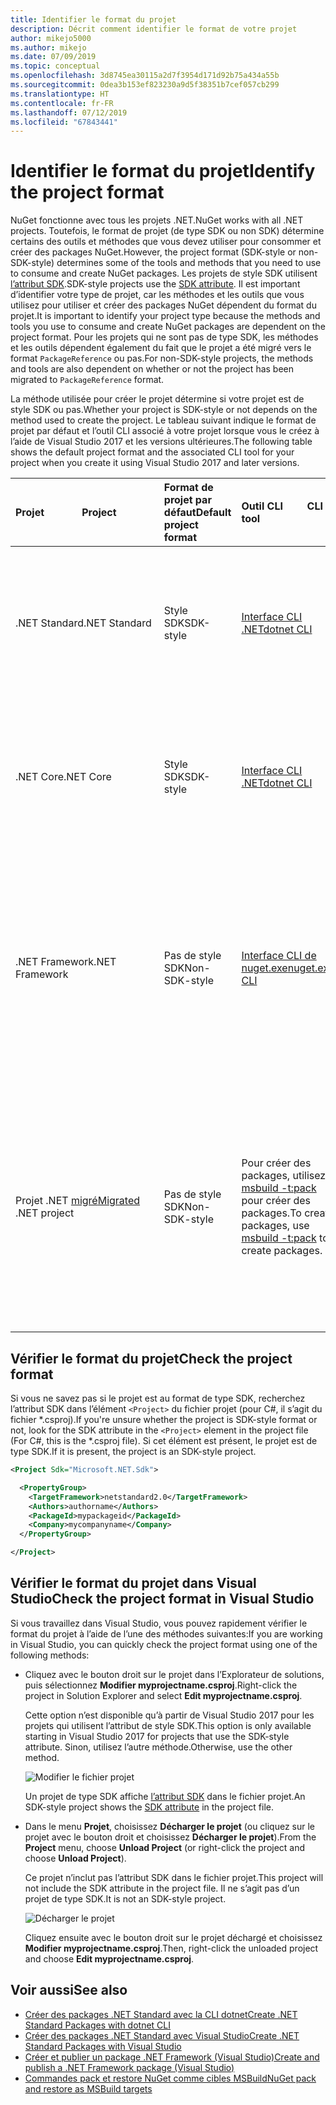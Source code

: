 ```yaml
---
title: Identifier le format du projet
description: Décrit comment identifier le format de votre projet
author: mikejo5000
ms.author: mikejo
ms.date: 07/09/2019
ms.topic: conceptual
ms.openlocfilehash: 3d8745ea30115a2d7f3954d171d92b75a434a55b
ms.sourcegitcommit: 0dea3b153ef823230a9d5f38351b7cef057cb299
ms.translationtype: HT
ms.contentlocale: fr-FR
ms.lasthandoff: 07/12/2019
ms.locfileid: "67843441"
---
```

# <a name="identify-the-project-format"></a><span data-ttu-id="824a4-103">Identifier le format du projet</span><span class="sxs-lookup"><span data-stu-id="824a4-103">Identify the project format</span></span>

<span data-ttu-id="824a4-104">NuGet fonctionne avec tous les projets .NET.</span><span class="sxs-lookup"><span data-stu-id="824a4-104">NuGet works with all .NET projects.</span></span> <span data-ttu-id="824a4-105">Toutefois, le format de projet (de type SDK ou non SDK) détermine certains des outils et méthodes que vous devez utiliser pour consommer et créer des packages NuGet.</span><span class="sxs-lookup"><span data-stu-id="824a4-105">However, the project format (SDK-style or non-SDK-style) determines some of the tools and methods that you need to use to consume and create NuGet packages.</span></span> <span data-ttu-id="824a4-106">Les projets de style SDK utilisent [l’attribut SDK](/dotnet/core/tools/csproj#additions).</span><span class="sxs-lookup"><span data-stu-id="824a4-106">SDK-style projects use the [SDK attribute](/dotnet/core/tools/csproj#additions).</span></span> <span data-ttu-id="824a4-107">Il est important d’identifier votre type de projet, car les méthodes et les outils que vous utilisez pour utiliser et créer des packages NuGet dépendent du format du projet.</span><span class="sxs-lookup"><span data-stu-id="824a4-107">It is important to identify your project type because the methods and tools you use to consume and create NuGet packages are dependent on the project format.</span></span> <span data-ttu-id="824a4-108">Pour les projets qui ne sont pas de type SDK, les méthodes et les outils dépendent également du fait que le projet a été migré vers le format `PackageReference` ou pas.</span><span class="sxs-lookup"><span data-stu-id="824a4-108">For non-SDK-style projects, the methods and tools are also dependent on whether or not the project has been migrated to `PackageReference` format.</span></span>

<span data-ttu-id="824a4-109">La méthode utilisée pour créer le projet détermine si votre projet est de style SDK ou pas.</span><span class="sxs-lookup"><span data-stu-id="824a4-109">Whether your project is SDK-style or not depends on the method used to create the project.</span></span> <span data-ttu-id="824a4-110">Le tableau suivant indique le format de projet par défaut et l’outil CLI associé à votre projet lorsque vous le créez à l’aide de Visual Studio 2017 et les versions ultérieures.</span><span class="sxs-lookup"><span data-stu-id="824a4-110">The following table shows the default project format and the associated CLI tool for your project when you create it using Visual Studio 2017 and later versions.</span></span>

| <span data-ttu-id="824a4-111">Projet&nbsp;&nbsp;&nbsp;&nbsp;&nbsp;&nbsp;&nbsp;&nbsp;&nbsp;&nbsp;&nbsp;&nbsp;&nbsp;&nbsp;</span><span class="sxs-lookup"><span data-stu-id="824a4-111">Project&nbsp;&nbsp;&nbsp;&nbsp;&nbsp;&nbsp;&nbsp;&nbsp;&nbsp;&nbsp;&nbsp;&nbsp;&nbsp;&nbsp;</span></span> | <span data-ttu-id="824a4-112">Format de projet par défaut</span><span class="sxs-lookup"><span data-stu-id="824a4-112">Default project format</span></span> | <span data-ttu-id="824a4-113">Outil CLI&nbsp;&nbsp;&nbsp;&nbsp;&nbsp;&nbsp;&nbsp;&nbsp;&nbsp;</span><span class="sxs-lookup"><span data-stu-id="824a4-113">CLI tool&nbsp;&nbsp;&nbsp;&nbsp;&nbsp;&nbsp;&nbsp;&nbsp;&nbsp;</span></span> | <span data-ttu-id="824a4-114">Notes</span><span class="sxs-lookup"><span data-stu-id="824a4-114">Notes</span></span> |
|:------------- |:-------------|:-----|:-----|
| <span data-ttu-id="824a4-115">.NET Standard</span><span class="sxs-lookup"><span data-stu-id="824a4-115">.NET Standard</span></span> | <span data-ttu-id="824a4-116">Style SDK</span><span class="sxs-lookup"><span data-stu-id="824a4-116">SDK-style</span></span> | [<span data-ttu-id="824a4-117">Interface CLI .NET</span><span class="sxs-lookup"><span data-stu-id="824a4-117">dotnet CLI</span></span>](../install-nuget-client-tools.md#dotnetexe-cli) | <span data-ttu-id="824a4-118">Les projets créés avant Visual Studio 2017 ne sont pas de type SDK.</span><span class="sxs-lookup"><span data-stu-id="824a4-118">Projects created prior to Visual Studio 2017 are non-SDK-style.</span></span> <span data-ttu-id="824a4-119">Utilisez la CLI `nuget.exe`.</span><span class="sxs-lookup"><span data-stu-id="824a4-119">Use `nuget.exe` CLI.</span></span> |
| <span data-ttu-id="824a4-120">.NET Core</span><span class="sxs-lookup"><span data-stu-id="824a4-120">.NET Core</span></span> | <span data-ttu-id="824a4-121">Style SDK</span><span class="sxs-lookup"><span data-stu-id="824a4-121">SDK-style</span></span> | [<span data-ttu-id="824a4-122">Interface CLI .NET</span><span class="sxs-lookup"><span data-stu-id="824a4-122">dotnet CLI</span></span>](../install-nuget-client-tools.md#dotnetexe-cli) | <span data-ttu-id="824a4-123">Les projets créés avant Visual Studio 2017 ne sont pas de type SDK.</span><span class="sxs-lookup"><span data-stu-id="824a4-123">Projects created prior to Visual Studio 2017 are non-SDK-style.</span></span> <span data-ttu-id="824a4-124">Utilisez la CLI `nuget.exe`.</span><span class="sxs-lookup"><span data-stu-id="824a4-124">Use `nuget.exe` CLI.</span></span> |
| <span data-ttu-id="824a4-125">.NET Framework</span><span class="sxs-lookup"><span data-stu-id="824a4-125">.NET Framework</span></span> | <span data-ttu-id="824a4-126">Pas de style SDK</span><span class="sxs-lookup"><span data-stu-id="824a4-126">Non-SDK-style</span></span> | [<span data-ttu-id="824a4-127">Interface CLI de nuget.exe</span><span class="sxs-lookup"><span data-stu-id="824a4-127">nuget.exe CLI</span></span>](../install-nuget-client-tools.md#nugetexe-cli) | <span data-ttu-id="824a4-128">Les projets .NET Framework créés à l’aide d’autres méthodes peuvent être des projets de type SDK.</span><span class="sxs-lookup"><span data-stu-id="824a4-128">.NET Framework projects created using other methods may be SDK-style projects.</span></span> <span data-ttu-id="824a4-129">Pour ceux-ci, utilisez la [CLI dotnet](../install-nuget-client-tools.md#dotnetexe-cli) à la place.</span><span class="sxs-lookup"><span data-stu-id="824a4-129">For these, use [dotnet CLI](../install-nuget-client-tools.md#dotnetexe-cli) instead.</span></span> |
| <span data-ttu-id="824a4-130">Projet .NET [migré](../reference/migrate-packages-config-to-package-reference.md)</span><span class="sxs-lookup"><span data-stu-id="824a4-130">[Migrated](../reference/migrate-packages-config-to-package-reference.md) .NET project</span></span> | <span data-ttu-id="824a4-131">Pas de style SDK</span><span class="sxs-lookup"><span data-stu-id="824a4-131">Non-SDK-style</span></span>| <span data-ttu-id="824a4-132">Pour créer des packages, utilisez [msbuild -t:pack](../reference/migrate-packages-config-to-package-reference.md#create-a-package-after-migration) pour créer des packages.</span><span class="sxs-lookup"><span data-stu-id="824a4-132">To create packages, use [msbuild -t:pack](../reference/migrate-packages-config-to-package-reference.md#create-a-package-after-migration) to create packages.</span></span> | <span data-ttu-id="824a4-133">Pour créer des packages, `msbuild -t:pack` est recommandé.</span><span class="sxs-lookup"><span data-stu-id="824a4-133">To create packages, `msbuild -t:pack` is recommended.</span></span> <span data-ttu-id="824a4-134">Sinon, utilisez la [CLI dotnet](../install-nuget-client-tools.md#dotnetexe-cli).</span><span class="sxs-lookup"><span data-stu-id="824a4-134">Otherwise, use the [dotnet CLI](../install-nuget-client-tools.md#dotnetexe-cli).</span></span> <span data-ttu-id="824a4-135">Les projets migrés ne sont pas des projets de type SDK.</span><span class="sxs-lookup"><span data-stu-id="824a4-135">Migrated projects are not SDK-style projects.</span></span> |

## <a name="check-the-project-format"></a><span data-ttu-id="824a4-136">Vérifier le format du projet</span><span class="sxs-lookup"><span data-stu-id="824a4-136">Check the project format</span></span>

<span data-ttu-id="824a4-137">Si vous ne savez pas si le projet est au format de type SDK, recherchez l’attribut SDK dans l’élément `<Project>` du fichier projet (pour C#, il s’agit du fichier \*.csproj).</span><span class="sxs-lookup"><span data-stu-id="824a4-137">If you're unsure whether the project is SDK-style format or not, look for the SDK attribute in the `<Project>` element in the project file (For C#, this is the \*.csproj file).</span></span> <span data-ttu-id="824a4-138">Si cet élément est présent, le projet est de type SDK.</span><span class="sxs-lookup"><span data-stu-id="824a4-138">If it is present, the project is an SDK-style project.</span></span>

```xml
<Project Sdk="Microsoft.NET.Sdk">

  <PropertyGroup>
    <TargetFramework>netstandard2.0</TargetFramework>
    <Authors>authorname</Authors>
    <PackageId>mypackageid</PackageId>
    <Company>mycompanyname</Company>
  </PropertyGroup>

</Project>
```

## <a name="check-the-project-format-in-visual-studio"></a><span data-ttu-id="824a4-139">Vérifier le format du projet dans Visual Studio</span><span class="sxs-lookup"><span data-stu-id="824a4-139">Check the project format in Visual Studio</span></span>

<span data-ttu-id="824a4-140">Si vous travaillez dans Visual Studio, vous pouvez rapidement vérifier le format du projet à l’aide de l’une des méthodes suivantes:</span><span class="sxs-lookup"><span data-stu-id="824a4-140">If you are working in Visual Studio, you can quickly check the project format using one of the following methods:</span></span>

- <span data-ttu-id="824a4-141">Cliquez avec le bouton droit sur le projet dans l’Explorateur de solutions, puis sélectionnez **Modifier myprojectname.csproj**.</span><span class="sxs-lookup"><span data-stu-id="824a4-141">Right-click the project in Solution Explorer and select **Edit myprojectname.csproj**.</span></span>

   <span data-ttu-id="824a4-142">Cette option n’est disponible qu’à partir de Visual Studio 2017 pour les projets qui utilisent l’attribut de style SDK.</span><span class="sxs-lookup"><span data-stu-id="824a4-142">This option is only available starting in Visual Studio 2017 for projects that use the SDK-style attribute.</span></span> <span data-ttu-id="824a4-143">Sinon, utilisez l’autre méthode.</span><span class="sxs-lookup"><span data-stu-id="824a4-143">Otherwise, use the other method.</span></span>

   ![Modifier le fichier projet](media/edit-project-file.png)

   <span data-ttu-id="824a4-145">Un projet de type SDK affiche [l’attribut SDK](/dotnet/core/tools/csproj#additions) dans le fichier projet.</span><span class="sxs-lookup"><span data-stu-id="824a4-145">An SDK-style project shows the [SDK attribute](/dotnet/core/tools/csproj#additions) in the project file.</span></span>
   
- <span data-ttu-id="824a4-146">Dans le menu **Projet**, choisissez **Décharger le projet** (ou cliquez sur le projet avec le bouton droit et choisissez **Décharger le projet**).</span><span class="sxs-lookup"><span data-stu-id="824a4-146">From the **Project** menu, choose **Unload Project** (or right-click the project and choose **Unload Project**).</span></span>

   <span data-ttu-id="824a4-147">Ce projet n’inclut pas l’attribut SDK dans le fichier projet.</span><span class="sxs-lookup"><span data-stu-id="824a4-147">This project will not include the SDK attribute in the project file.</span></span> <span data-ttu-id="824a4-148">Il ne s’agit pas d’un projet de type SDK.</span><span class="sxs-lookup"><span data-stu-id="824a4-148">It is not an SDK-style project.</span></span>

   ![Décharger le projet](media/unload-project.png)

   <span data-ttu-id="824a4-150">Cliquez ensuite avec le bouton droit sur le projet déchargé et choisissez **Modifier myprojectname.csproj**.</span><span class="sxs-lookup"><span data-stu-id="824a4-150">Then, right-click the unloaded project and choose **Edit myprojectname.csproj**.</span></span>

## <a name="see-also"></a><span data-ttu-id="824a4-151">Voir aussi</span><span class="sxs-lookup"><span data-stu-id="824a4-151">See also</span></span>

- [<span data-ttu-id="824a4-152">Créer des packages .NET Standard avec la CLI dotnet</span><span class="sxs-lookup"><span data-stu-id="824a4-152">Create .NET Standard Packages with dotnet CLI</span></span>](../quickstart/create-and-publish-a-package-using-the-dotnet-cli.md)
- [<span data-ttu-id="824a4-153">Créer des packages .NET Standard avec Visual Studio</span><span class="sxs-lookup"><span data-stu-id="824a4-153">Create .NET Standard Packages with Visual Studio</span></span>](../quickstart/create-and-publish-a-package-using-visual-studio.md)
- [<span data-ttu-id="824a4-154">Créer et publier un package .NET Framework (Visual Studio)</span><span class="sxs-lookup"><span data-stu-id="824a4-154">Create and publish a .NET Framework package (Visual Studio)</span></span>](../quickstart/create-and-publish-a-package-using-visual-studio-net-framework.md)
- [<span data-ttu-id="824a4-155">Commandes pack et restore NuGet comme cibles MSBuild</span><span class="sxs-lookup"><span data-stu-id="824a4-155">NuGet pack and restore as MSBuild targets</span></span>](../reference/msbuild-targets.md)
